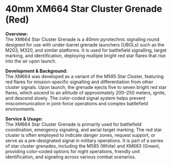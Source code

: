 # 40mm XM664 Star Cluster Grenade (Red)

**Overview:**\
The XM664 Star Cluster Grenade is a 40mm pyrotechnic signaling round designed for use with under-barrel grenade launchers (UBGLs) such as the M203, M320, and similar platforms. It is used for battlefield signalling, target marking, and identification, deploying multiple bright red star flares that rise into the air upon launch.

**Development & Background:**\
The XM664 was developed as a variant of the M585 Star Cluster, featuring red flares for mission-specific signalling and differentiation from other cluster signals. Upon launch, the grenade ejects five to seven bright red star flares, which ascend to an altitude of approximately 200–250 meters, ignite, and descend slowly. The color-coded signal system helps prevent miscommunication in joint-force operations and complex battlefield environments.

**Service & Usage:**\
The XM664 Star Cluster Grenade is primarily used for battlefield coordination, emergency signaling, and aerial target marking. The red star cluster is often employed to indicate danger zones, request support, or serve as a pre-designated signal in military operations. It is part of a series of star cluster grenades, including the M585 (White) and XM663 (Green), providing color-coded options for night operations, friendly unit identification, and signaling across various combat scenarios.
